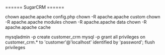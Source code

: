 ====== SugarCRM ======


  chown apache.apache config.php
  chown -R apache.apache custom
  chown -R apache.apache modules
  chown -R apache.apache data
  chown -R apache.apache cache



  mysqladmin -p create customer_crm
  mysql -p
    grant all privileges on customer_crm.* to 'customer'@'localhost' identified by 'password';
    flush privileges
